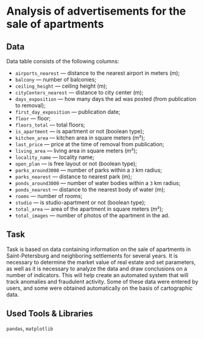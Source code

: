 # Analysis of advertisements for the sale of apartments


## Data

Data table consists of the following columns:

- `airports_nearest` — distance to the nearest airport in meters (m);
- `balcony` — number of balconies;
- `ceiling_height` — ceiling height (m);
- `cityCenters_nearest` — distance to city center (m);
- `days_exposition` — how many days the ad was posted (from publication to removal);
- `first_day_exposition` — publication date;
- `floor` — floor;
- `floors_total` — total floors;
- `is_apartment` — is apartment or not (boolean type);
- `kitchen_area` — kitchen area in square meters (m²);
- `last_price` — price at the time of removal from publication;
- `living_area` — living area in square meters (m²);
- `locality_name` — locality name;
- `open_plan` — is free layout or not (boolean type);
- `parks_around3000` — number of parks within a `3` km radius;
- `parks_nearest` — distance to nearest park (m);
- `ponds_around3000` — number of water bodies within a `3` km radius; 
- `ponds_nearest` — distance to the nearest body of water (m);
- `rooms` — number of rooms;
- `studio` — is studio-apartment or not (boolean type);
- `total_area` — area of ​​the apartment in square meters (m²);
- `total_images` — number of photos of the apartment in the ad.

## Task

Task is based on data containing information on the sale of apartments in Saint-Petersburg and neighboring settlements for several years. It is necessary to determine the market value of real estate and set parameters, as well as it is necessary to analyze the data and draw conclusions on a number of indicators. This will help create an automated system that will track anomalies and fraudulent activity. Some of these data were entered by users, and some were obtained automatically on the basis of cartographic data.

## Used Tools & Libraries
`pandas`, `matplotlib`
